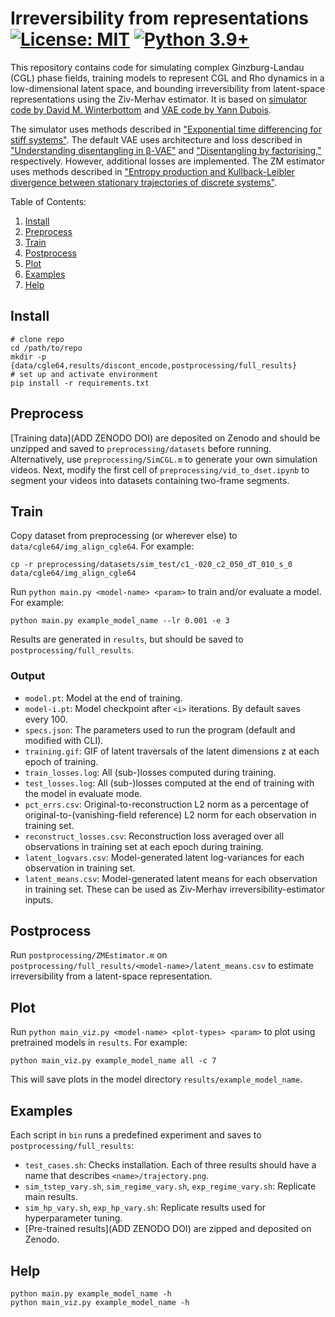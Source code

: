 # Irreversibility from representations [![License: MIT](https://img.shields.io/badge/License-MIT-yellow.svg)](https://github.com/cjoshliu/irreversibility-from-representations/blob/master/LICENSE) [![Python 3.9+](https://img.shields.io/badge/python-3.9+-blue.svg)](https://www.python.org/downloads/release/python-390/)

This repository contains code for simulating complex Ginzburg-Landau (CGL) phase fields, training models to represent CGL and Rho dynamics in a low-dimensional latent space, and bounding irreversibility from latent-space representations using the Ziv-Merhav estimator.
It is based on [simulator code by David M. Winterbottom](https://github.com/codeinthehole/codeinthehole.com/blob/58ad3d28ddefb64350ec883b291d4dbe1df096f7/www/static/tutorial/files/CGLsim2D.m) and [VAE code by Yann Dubois](https://github.com/YannDubs/disentangling-vae).

The simulator uses methods described in ["Exponential time differencing for stiff systems"](https://doi.org/10.1006/jcph.2002.6995).
The default VAE uses architecture and loss described in ["Understanding disentangling in β-VAE"](https://arxiv.org/abs/1804.03599) and ["Disentangling by factorising,"](https://arxiv.org/abs/1802.05983) respectively.
However, additional losses are implemented.
The ZM estimator uses methods described in ["Entropy production and Kullback-Leibler divergence between stationary trajectories of discrete systems"](https://doi.org/10.1103/PhysRevE.85.031129).

Table of Contents:
1. [Install](#install)
2. [Preprocess](#preprocess)
3. [Train](#train)
4. [Postprocess](#postprocess)
5. [Plot](#plot)
6. [Examples](#examples)
7. [Help](#help)

## Install
```
# clone repo
cd /path/to/repo
mkdir -p {data/cgle64,results/discont_encode,postprocessing/full_results}
# set up and activate environment
pip install -r requirements.txt
```

## Preprocess
[Training data](ADD ZENODO DOI) are deposited on Zenodo and should be unzipped and saved to `preprocessing/datasets` before running.
Alternatively, use `preprocessing/SimCGL.m` to generate your own simulation videos.
Next, modify the first cell of `preprocessing/vid_to_dset.ipynb` to segment your videos into datasets containing two-frame segments.

## Train
Copy dataset from preprocessing (or wherever else) to `data/cgle64/img_align_cgle64`. For example:
```
cp -r preprocessing/datasets/sim_test/c1_-020_c2_050_dT_010_s_0 data/cgle64/img_align_cgle64
```
Run `python main.py <model-name> <param>` to train and/or evaluate a model. For example:
```
python main.py example_model_name --lr 0.001 -e 3
```
Results are generated in `results`, but should be saved to `postprocessing/full_results`. 

### Output
* `model.pt`: Model at the end of training. 
* `model-i.pt`: Model checkpoint after `<i>` iterations. By default saves every 100.
* `specs.json`: The parameters used to run the program (default and modified with CLI).
* `training.gif`: GIF of latent traversals of the latent dimensions z at each epoch of training.
* `train_losses.log`: All (sub-)losses computed during training.
* `test_losses.log`: All (sub-)losses computed at the end of training with the model in evaluate mode.
* `pct_errs.csv`: Original-to-reconstruction L2 norm as a percentage of original-to-(vanishing-field reference) L2 norm for each observation in training set.
* `reconstruct_losses.csv`: Reconstruction loss averaged over all observations in training set at each epoch during training.
* `latent_logvars.csv`: Model-generated latent log-variances for each observation in training set.
* `latent_means.csv`: Model-generated latent means for each observation in training set. These can be used as Ziv-Merhav irreversibility-estimator inputs.

## Postprocess
Run `postprocessing/ZMEstimator.m` on `postprocessing/full_results/<model-name>/latent_means.csv` to estimate irreversibility from a latent-space representation.

## Plot

Run `python main_viz.py <model-name> <plot-types> <param>` to plot using pretrained models in `results`. For example:
```
python main_viz.py example_model_name all -c 7
```
This will save plots in the model directory `results/example_model_name`.

## Examples
Each script in `bin` runs a predefined experiment and saves to `postprocessing/full_results`:
* `test_cases.sh`: Checks installation.
Each of three results should have a name that describes `<name>/trajectory.png`.
* `sim_tstep_vary.sh`, `sim_regime_vary.sh`, `exp_regime_vary.sh`: Replicate main results.
* `sim_hp_vary.sh`, `exp_hp_vary.sh`: Replicate results used for hyperparameter tuning.
* [Pre-trained results](ADD ZENODO DOI) are zipped and deposited on Zenodo.

## Help
```
python main.py example_model_name -h
python main_viz.py example_model_name -h
```
